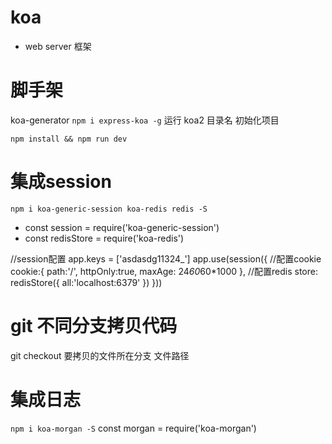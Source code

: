 # koa
- web server 框架
   
# 脚手架
koa-generator
`npm i express-koa -g`
运行 koa2 目录名   初始化项目

`npm install && npm run dev`

# 集成session
`npm i koa-generic-session koa-redis redis -S`

- const session = require('koa-generic-session')
- const redisStore = require('koa-redis')

//session配置
app.keys = ['asdasdg11324_']
app.use(session({
  //配置cookie
  cookie:{
    path:'/',
    httpOnly:true,
    maxAge: 24*60*60*1000
  },
  //配置redis
  store: redisStore({
    all:'localhost:6379'
  })
}))



# git 不同分支拷贝代码

git checkout  要拷贝的文件所在分支  文件路径

# 集成日志

`npm i koa-morgan -S`
const morgan = require('koa-morgan')




